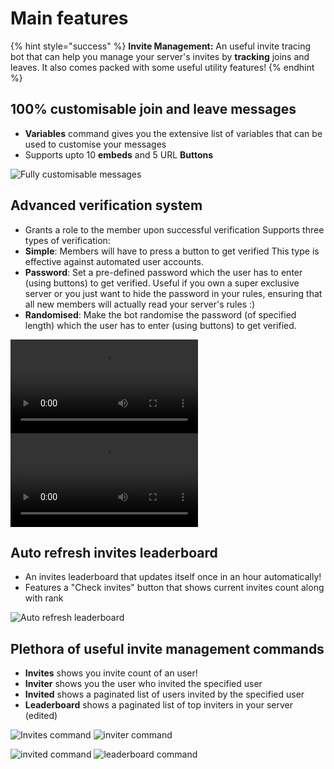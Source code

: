 # Main features 

{% hint style="success" %}
**Invite Management:** An useful invite tracing bot that can help you manage your server's invites by **tracking** joins and leaves. It also comes packed with some useful utility features!
{% endhint %}

## **100% customisable join and leave messages**

* **Variables** command gives you the extensive list of variables that can be used to customise your messages
* Supports upto 10 **embeds** and 5 URL **Buttons**

![Fully customisable messages](https://i.imgur.com/kPQ2x4T.png) 

## **Advanced verification system**

* Grants a role to the member upon successful verification 
Supports three types of verification:
* **Simple**: Members will have to press a button to get verified This type is effective against automated user accounts.
* **Password**: Set a pre-defined password which the user has to enter (using buttons) to get verified. Useful if you own a super exclusive server or you just want to hide the password in your rules, ensuring that all new members will actually read your server's rules :)
* **Randomised**: Make the bot randomise the password (of specified length) which the user has to enter (using buttons) to get verified.

![Simple Verification](https://i.imgur.com/wG8yUcY.mp4) ![Advanced Verification](https://i.imgur.com/s1pbmev.mp4)

## **Auto refresh invites leaderboard**

* An invites leaderboard that updates itself once in an hour automatically!
* Features a "Check invites" button that shows current invites count along with rank

![Auto refresh leaderboard](https://i.imgur.com/75DfNfh.gif) 

## **Plethora of useful invite management commands**

* **Invites** shows you invite count of an user!
* **Inviter** shows you the user who invited the specified user
* **Invited** shows a paginated list of users invited by the specified user
* **Leaderboard** shows a paginated list of top inviters in your server (edited)

![Invites command](https://i.imgur.com/5UQ1KXM.png) ![inviter command](https://i.imgur.com/ZC6Cv1R.png)

![invited command](https://i.imgur.com/1BEYcru.png) ![leaderboard command](https://i.imgur.com/iqlDooM.png)
